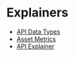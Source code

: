 # Explainers

* [API Data Types](api-data-types.md)
* [Asset Metrics](asset-metrics-overview.md)
* [API Explainer](api-explainer.md)